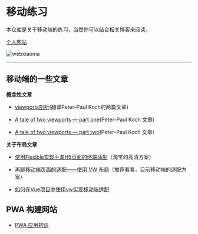 
# 移动练习


本仓库是关于移动端的练习，当然你可以结合相关博客来阅读。

[个人网站](http://www.webxiaoma.com/phone/)

![webxiaoma](http://www.webxiaoma.com/img/manong.jpg)

--- 

## 移动端的一些文章


**概念性文章**

- [viewports剖析](http://www.w3cplus.com/css/viewports.html)(翻译Peter-Paul Koch的两篇文章)

- [A tale of two viewports — part one](https://www.quirksmode.org/mobile/viewports2.html)(Peter-Paul Koch 文章)
- [A tale of two viewports — part two](https://www.quirksmode.org/mobile/viewports2.html)(Peter-Paul Koch 文章)

**关于布局文章**

- [使用Flexible实现手淘H5页面的终端适配](https://github.com/amfe/article/issues/17)（淘宝的高清方案）

- [再聊移动端页面的适配——使用 VW 布局](https://www.w3cplus.com/css/vw-for-layout.html)（推荐看看，目前移动端的适配方案）

- [如何在Vue项目中使用vw实现移动端适配]()



## PWA 构建网站

- [PWA 应用初识]()